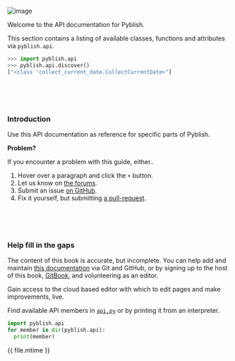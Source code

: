![image](https://cloud.githubusercontent.com/assets/2152766/6998101/5c13946c-dbcd-11e4-968b-b357b7c60a06.png)

Welcome to the API documentation for Pyblish.

This section contains a listing of available classes, functions and attributes via `pyblish.api`.

```python
>>> import pyblish.api
>>> pyblish.api.discover()
["<class 'collect_current_date.CollectCurrentDate>"]
```

<br>
<br>
<br>


### Introduction

Use this API documentation as reference for specific parts of Pyblish.

**Problem?**

If you encounter a problem with this guide, either..

1. Hover over a paragraph and click the `+` button.
2. Let us know on [the forums](http://forums.pyblish.com).
3. Submit an issue [on GitHub](https://github.com/pyblish/apidocs).
4. Fix it yourself, but submitting [a pull-request](https://github.com/pyblish/apidocs).


<br>
<br>
<br>

### Help fill in the gaps

The content of this book is accurate, but incomplete. You can help add and maintain [this documentation](https://github.com/pyblish/apidocs) via Git and GitHub, or by signing up to the host of this book, [GitBook](https://gitbook.com), and volunteering as an editor.

Gain access to the cloud based editor with which to edit pages and make improvements, live.

Find available API members in [`api.py`](https://github.com/pyblish/pyblish-base/blob/master/pyblish/api.py) or by printing it from an interpreter.

```python
import pyblish.api
for member in dir(pyblish.api):
  print(member)
```

<div class="modified-date">{{ file.mtime }}</div>